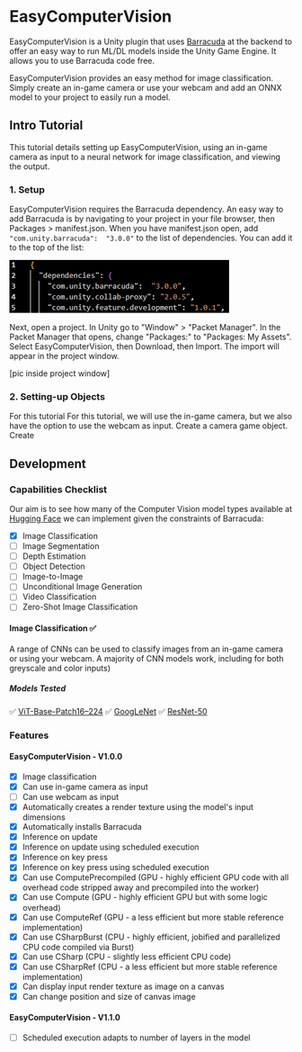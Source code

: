 # EasyComputerVision
EasyComputerVision is a Unity plugin that uses [Barracuda](https://docs.unity3d.com/Packages/com.unity.barracuda@3.0/manual/TensorHandling.html) at the backend to offer an easy way to run ML/DL models inside the Unity Game Engine. It allows you to use Barracuda code free.

EasyComputerVision provides an easy method for image classification. Simply create an in-game camera or use your webcam and add an ONNX model to your project to easily run a model. 

## Intro Tutorial
This tutorial details setting up EasyComputerVision, using an in-game camera as input to a neural network for image classification, and viewing the output.

### 1. Setup
EasyComputerVision requires the Barracuda dependency. An easy way to add Barracuda is by navigating to your project in your file browser, then Packages > manifest.json. When you have manifest.json open, add 
`"com.unity.barracuda":  "3.0.0"` to the list of dependencies. You can add it to the top of the list:

![alt text](https://github.com/FuturistAcoustics/EasyCV/blob/main/Images/Tutorial_01.png?raw=true "Tutorial_1")

Next, open a project. In Unity go to "Window" > "Packet Manager". In the Packet Manager that opens, change "Packages:" to "Packages: My Assets". Select EasyComputerVision, then Download, then Import. The import will appear in the project window.

[pic inside project window]

### 2. Setting-up Objects
For this tutorial
For this tutorial, we will use the in-game camera, but we also have the option to use the webcam as input. Create a camera game object. Create

## Development
### Capabilities Checklist
Our aim is to see how many of the Computer Vision model types available at [Hugging Face](https://huggingface.co/models) we can implement given the constraints of Barracuda:
- [x] Image Classification
- [ ] Image Segmentation
- [ ] Depth Estimation
- [ ] Object Detection
- [ ] Image-to-Image
- [ ] Unconditional Image Generation
- [ ] Video Classification
- [ ] Zero-Shot Image Classification

#### Image Classification ✅
A range of CNNs can be used to classify images from an in-game camera or using your webcam. A majority of CNN models work, including for both greyscale and color inputs)
##### Models Tested
✅ [ViT-Base-Patch16–224](https://huggingface.co/google/vit-base-patch16-224)
✅ [GoogLeNet](https://pytorch.org/hub/pytorch_vision_googlenet/)
✅ [ResNet-50](https://huggingface.co/microsoft/resnet-50)

### Features
#### EasyComputerVision - V1.0.0
- [x] Image classification
- [x] Can use in-game camera as input
- [ ] Can use webcam as input
- [x] Automatically creates a render texture using the model's input dimensions
- [x] Automatically installs Barracuda
- [x] Inference on update
- [x] Inference on update using scheduled execution
- [x] Inference on key press
- [x] Inference on key press using scheduled execution
- [x] Can use ComputePrecompiled (GPU - highly efficient GPU code with all overhead code stripped away and precompiled into the worker)
- [x] Can use Compute (GPU - highly efficient GPU but with some logic overhead)
- [x] Can use ComputeRef (GPU - a less efficient but more stable reference implementation)
- [x] Can use CSharpBurst (CPU - highly efficient, jobified and parallelized CPU code compiled via Burst)
- [x] Can use CSharp (CPU - slightly less efficient CPU code)
- [x] Can use CSharpRef (CPU - a less efficient but more stable reference implementation)
- [x] Can display input render texture as image on a canvas
- [x] Can change position and size of canvas image

#### EasyComputerVision - V1.1.0
- [ ] Scheduled execution adapts to number of layers in the model
